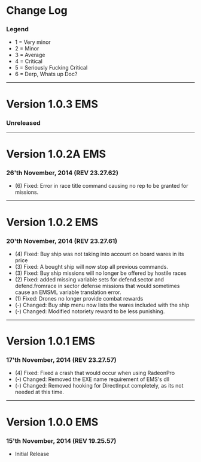 # Change Log #

### Legend ###
  * 1 = Very minor
  * 2 = Minor
  * 3 = Average
  * 4 = Critical
  * 5 = Seriously Fucking Critical
  * 6 = Derp, Whats up Doc?


---

# Version 1.0.3 EMS #
### Unreleased ###


---

# Version 1.0.2A EMS #
### 26'th November, 2014 (REV 23.27.62) ###
  * (6) Fixed: Error in race title command causing no rep to be granted for missions.


---

# Version 1.0.2 EMS #
### 20'th November, 2014 (REV 23.27.61) ###
  * (4) Fixed: Buy ship was not taking into account on board wares in its price
  * (3) Fixed: A bought ship will now stop all previous commands.
  * (3) Fixed: Buy ship missions will no longer be offered by hostile races
  * (2) Fixed: added missing variable sets for defend.sector and defend.fromrace in sector defense missions that would sometimes cause an EMSML variable translation error.
  * (1) Fixed: Drones no longer provide combat rewards
  * (-) Changed: Buy ship menu now lists the wares included with the ship
  * (-) Changed: Modified notoriety reward to be less punishing.

---

# Version 1.0.1 EMS #
### 17'th November, 2014 (REV 23.27.57) ###
  * (4) Fixed: Fixed a crash that would occur when using RadeonPro
  * (-) Changed: Removed the EXE name requirement of EMS's dll
  * (-) Changed: Removed hooking for DirectInput completely, as its not needed at this time.


---


# Version 1.0.0 EMS #
### 15'th November, 2014 (REV 19.25.57) ###
  * Initial Release
